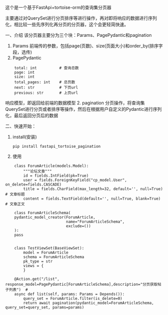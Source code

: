 这个是一个基于FastApi+tortoise-orm的查询集分页器

主要通过对QuerySet进行分页排序等进行操作，再对即将响应的数据进行序列化，相比较一些先序列化再分页的分页器，这个会更轻简快速。

一、介绍
该分页器主要分为三个块：Params、PagePydantic和pagination
1. Params
   前端传的参数，包括page(页数)、size(页面大小)和order_by(排序字段，选传)
2. PagePydantic
``` data: Sequence[T]   # 查询数据列表
    total: int          # 查询总数
    page: int
    size: int
    total_pages: int    # 总页数
    next: str           # 下页url
    previous: str       # 上页url
```
   响应模型，即返回给前端的数据模型
2. pagination
分页操作，将查询集QuerySet进行分页或者排序等操作，然后在根据用户自定义的Pydantic进行序列化，最后返回分页后的数据

二、快速开始：
1. install(安装)
   ```
   pip install fastapi_tortoise_pagination
    ```
2. 使用
```
    class ForumArticle(models.Model):
        """论坛文章"""
        id = fields.IntField(pk=True)
        user = fields.ForeignKeyField("cp_model.User", on_delete=fields.CASCADE)
        title = fields.CharField(max_length=32, default='', null=True)  # 文章标题
        content = fields.TextField(default='', null=True, blank=True)  # 文章正文

    class ForumArticleSchema(
    pydantic_model_creator(ForumArticle,
                           name="ForumArticleSchema",
                           exclude=())
    ):
    pass


    class TestViewSet(BaseViewSet):
        model = ForumArticle
        schema = ForumArticleSchema
        pk_type = str
        views = {
        }

    @Action.get("/list",  response_model=PagePydantic[ForumArticleSchema],description="分页获取帖子列表")  #
    async def list(self, params: Params = Depends()):
        query_set = ForumArticle.filter(is_delete=0)
        return await pagination(pydantic_model=ForumArticleSchema, query_set=query_set, params=params)

```
